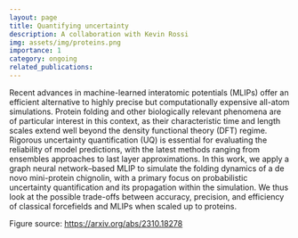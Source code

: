 ```yaml
---
layout: page
title: Quantifying uncertainty
description: A collaboration with Kevin Rossi
img: assets/img/proteins.png
importance: 1
category: ongoing
related_publications: 
---
```


Recent advances in machine-learned interatomic potentials (MLIPs) offer an efficient alternative to highly precise but computationally expensive all-atom simulations. Protein folding and other biologically relevant phenomena are of particular interest in this context, as their characteristic time and length scales extend well beyond the density functional theory (DFT) regime. Rigorous uncertainty quantification (UQ) is essential for evaluating the reliability of model predictions, with the latest methods ranging from ensembles approaches to last layer approximations. In this work, we apply a graph neural network–based MLIP to simulate the folding dynamics of a de novo mini-protein chignolin, with a primary focus on probabilistic uncertainty quantification and its propagation within the simulation. We thus look at the possible trade-offs between accuracy, precision, and efficiency of classical forcefields and MLIPs when scaled up to proteins.

Figure source: https://arxiv.org/abs/2310.18278